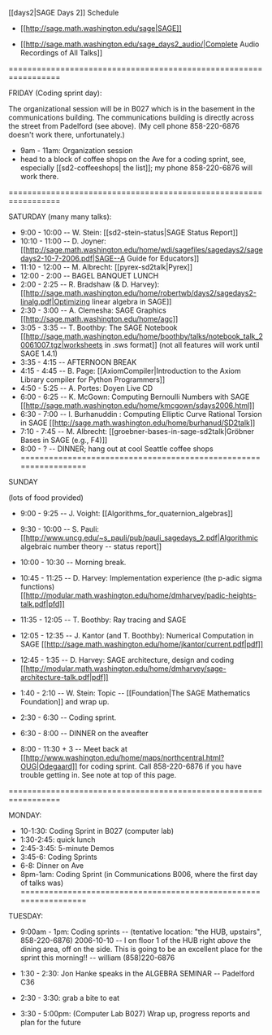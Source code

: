 [[days2|SAGE Days 2]] Schedule

 * [[http://sage.math.washington.edu/sage|SAGE]]

 * [[http://sage.math.washington.edu/sage_days2_audio/|Complete Audio Recordings of All Talks]]

=================================================================

FRIDAY (Coding sprint day):

The organizational session will be in B027 which is in the basement in the communications building.  The communications building is directly across the street from Padelford (see above).   (My cell phone 858-220-6876 doesn't work there, unfortunately.)  

 * 9am  - 11am: Organization session
 * head to a block of coffee shops on the Ave for a coding sprint, see, especially [[sd2-coffeeshops| the list]]; my phone 858-220-6876 will work there. 
 
=================================================================

SATURDAY (many many talks):

  * 9:00 - 10:00 -- W. Stein:  [[sd2-stein-status|SAGE Status Report]]
  * 10:10 - 11:00 -- D. Joyner: [[http://sage.math.washington.edu/home/wdj/sagefiles/sagedays2/sagedays2-10-7-2006.pdf|SAGE--A Guide for Educators]]
  * 11:10 - 12:00 -- M. Albrecht: [[pyrex-sd2talk|Pyrex]]
  * 12:00 -  2:00 -- BAGEL BANQUET LUNCH
  * 2:00 -  2:25 -- R. Bradshaw (& D. Harvey): [[http://sage.math.washington.edu/home/robertwb/days2/sagedays2-linalg.pdf|Optimizing linear algebra in SAGE]]
  * 2:30 -  3:00 -- A. Clemesha: SAGE Graphics [[http://sage.math.washington.edu/home/agc]]
  * 3:05 -  3:35 -- T. Boothby: The SAGE Notebook [[http://sage.math.washington.edu/home/boothby/talks/notebook_talk_20061007.tgz|worksheets in .sws format]] (not all features will work until SAGE 1.4.1)
  * 3:35 -  4:15 -- AFTERNOON BREAK
  * 4:15 -  4:45 -- B. Page: [[AxiomCompiler|Introduction to the Axiom Library compiler for Python Programmers]]
  * 4:50 -  5:25 -- A. Portes: Doyen Live CD
  * 6:00 -  6:25 -- K. McGown: Computing Bernoulli Numbers with SAGE [[http://sage.math.washington.edu/home/kmcgown/sdays2006.html]]
  * 6:30 -  7:00 -- I. Burhanuddin : Computing Elliptic Curve Rational Torsion in SAGE [[http://sage.math.washington.edu/home/burhanud/SD2talk]]
  * 7:10 -  7:45 -- M. Albrecht: [[groebner-bases-in-sage-sd2talk|Gröbner Bases in SAGE (e.g., F4)]]
  * 8:00 - ? -- DINNER; hang out at cool Seattle coffee shops
=================================================================

SUNDAY

(lots of food provided)

  *  9:00 -  9:25 -- J. Voight: [[Algorithms_for_quaternion_algebras]]
  *  9:30 - 10:00 -- S. Pauli: [[http://www.uncg.edu/~s_pauli/pub/pauli_sagedays_2.pdf|Algorithmic algebraic number theory -- status report]]
  * 10:00 - 10:30 -- Morning break.
  * 10:45 - 11:25 -- D. Harvey: Implementation experience (the p-adic sigma functions) [[http://modular.math.washington.edu/home/dmharvey/padic-heights-talk.pdf|pfd]]
  * 11:35 - 12:05 -- T. Boothby: Ray tracing and SAGE
  * 12:05 - 12:35 -- J. Kantor (and T. Boothby): Numerical Computation in SAGE [[http://sage.math.washington.edu/home/jkantor/current.pdf|pdf]]
  * 12:45 -  1:35 -- D. Harvey: SAGE architecture, design and coding [[http://modular.math.washington.edu/home/dmharvey/sage-architecture-talk.pdf|pdf]]
  * 1:40 -  2:10 -- W. Stein: Topic -- [[Foundation|The SAGE Mathematics Foundation]] and wrap up.

  * 2:30 - 6:30  -- Coding sprint.
  * 6:30 - 8:00  -- DINNER on the aveafter
  * 8:00 - 11:30 + 3 -- Meet back at [[http://www.washington.edu/home/maps/northcentral.html?OUG|Odegaard]] for coding sprint.  Call 858-220-6876 if you have trouble getting in.  See note at top of this page. 

=================================================================

MONDAY: 
  * 10-1:30: Coding Sprint in B027 (computer lab)
  * 1:30-2:45: quick lunch
  * 2:45-3:45: 5-minute Demos
  * 3:45-6: Coding Sprints
  * 6-8: Dinner on Ave
  * 8pm-1am: Coding Sprint (in Communications B006, where the first day of talks was) 
=================================================================

TUESDAY:
  * 9:00am - 1pm: Coding sprints -- (tentative location: "the HUB, upstairs", 858-220-6876)
           2006-10-10 -- I on floor 1 of the HUB right *above* the dining area, off on the side.   This is going to be an excellent place for the sprint this morning!!  -- william  (858)220-6876

  * 1:30 - 2:30: Jon Hanke speaks in the ALGEBRA SEMINAR -- Padelford C36
  * 2:30 - 3:30: grab a bite to eat
  * 3:30 - 5:00pm: (Computer Lab B027) Wrap up, progress reports and plan for the future
  

